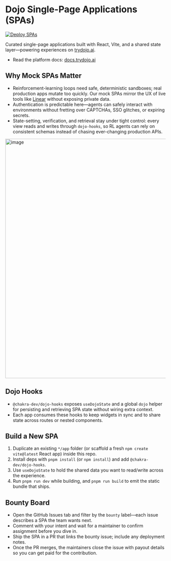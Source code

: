 # Dojo Single-Page Applications (SPAs)

[![Deploy SPAs](https://github.com/Chakra-Network/dojo-spas/actions/workflows/deploy-spas.yml/badge.svg)](https://github.com/Chakra-Network/dojo-spas/actions/workflows/deploy-spas.yml)

Curated single-page applications built with React, Vite, and a shared state layer—powering experiences on [trydojo.ai](https://trydojo.ai/).

- Read the platform docs: [docs.trydojo.ai](https://docs.trydojo.ai/)

## Why Mock SPAs Matter
- Reinforcement-learning loops need safe, deterministic sandboxes; real production apps mutate too quickly. Our mock SPAs mirror the UX of live tools like [Linear](https://dojo-spas-production.s3.us-east-1.amazonaws.com/linear/index.html) without exposing private data.
- Authentication is predictable here—agents can safely interact with environments without fretting over CAPTCHAs, SSO glitches, or expiring secrets.
- State-setting, verification, and retrieval stay under tight control: every view reads and writes through `dojo-hooks`, so RL agents can rely on consistent schemas instead of chasing ever-changing production APIs.

<img width="1346" height="749" alt="image" src="https://github.com/user-attachments/assets/7b54beb8-862e-435c-9a09-caa368dc6aac" />


## Dojo Hooks
- `@chakra-dev/dojo-hooks` exposes `useDojoState` and a global `dojo` helper for persisting and retrieving SPA state without wiring extra context.
- Each app consumes these hooks to keep widgets in sync and to share state across routes or nested components.

## Build a New SPA
1. Duplicate an existing `*/app` folder (or scaffold a fresh `npm create vite@latest` React app) inside this repo.
2. Install deps with `pnpm install` (or `npm install`) and add `@chakra-dev/dojo-hooks`.
3. Use `useDojoState` to hold the shared data you want to read/write across the experience.
4. Run `pnpm run dev` while building, and `pnpm run build` to emit the static bundle that ships.

## Bounty Board
- Open the GitHub Issues tab and filter by the `bounty` label—each issue describes a SPA the team wants next.
- Comment with your intent and wait for a maintainer to confirm assignment before you dive in.
- Ship the SPA in a PR that links the bounty issue; include any deployment notes.
- Once the PR merges, the maintainers close the issue with payout details so you can get paid for the contribution.
